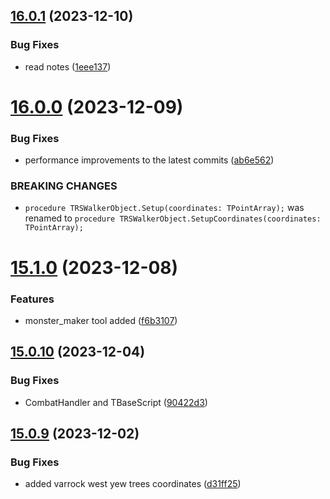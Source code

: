 ## [16.0.1](https://github.com/Torwent/WaspLib/compare/v16.0.0...v16.0.1) (2023-12-10)


### Bug Fixes

* read notes ([1eee137](https://github.com/Torwent/WaspLib/commit/1eee137e87fd661b53bc71c05a5fb63412efcbf4))



# [16.0.0](https://github.com/Torwent/WaspLib/compare/v15.1.0...v16.0.0) (2023-12-09)


### Bug Fixes

* performance improvements to the latest commits ([ab6e562](https://github.com/Torwent/WaspLib/commit/ab6e562fe2e4f084230e24d5de94d0eca340edc7))


### BREAKING CHANGES

* `procedure TRSWalkerObject.Setup(coordinates: TPointArray);` was renamed to `procedure TRSWalkerObject.SetupCoordinates(coordinates: TPointArray);`



# [15.1.0](https://github.com/Torwent/WaspLib/compare/v15.0.10...v15.1.0) (2023-12-08)


### Features

* monster_maker tool added ([f6b3107](https://github.com/Torwent/WaspLib/commit/f6b31073084f7376c74bb0ef8a558086d7c8f381))



## [15.0.10](https://github.com/Torwent/WaspLib/compare/v15.0.9...v15.0.10) (2023-12-04)


### Bug Fixes

* CombatHandler and TBaseScript ([90422d3](https://github.com/Torwent/WaspLib/commit/90422d3c5c55d40e2b3257b0b92e4ef189fa6741))



## [15.0.9](https://github.com/Torwent/WaspLib/compare/v15.0.8...v15.0.9) (2023-12-02)


### Bug Fixes

* added varrock west yew trees coordinates ([d31ff25](https://github.com/Torwent/WaspLib/commit/d31ff251ab3298cb74685ba62383c0f256cb49b9))



